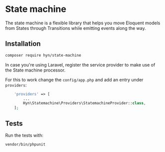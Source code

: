 # State machine

The state machine is a flexible library that helps you move Eloquent models 
from States through Transitions while emitting events along the way. 

## Installation

```bash
composer require hyn/state-machine
```

In case you're using Laravel, register the service provider to make use of the State machine processor.

For this to work change the `config/app.php` and add an entry under `providers`:

```php
    'providers' => [
        ...
        Hyn\Statemachine\Providers\StatemachineProvider::class,
    ];
```

## Tests

Run the tests with:

```bash
vendor/bin/phpunit
```
